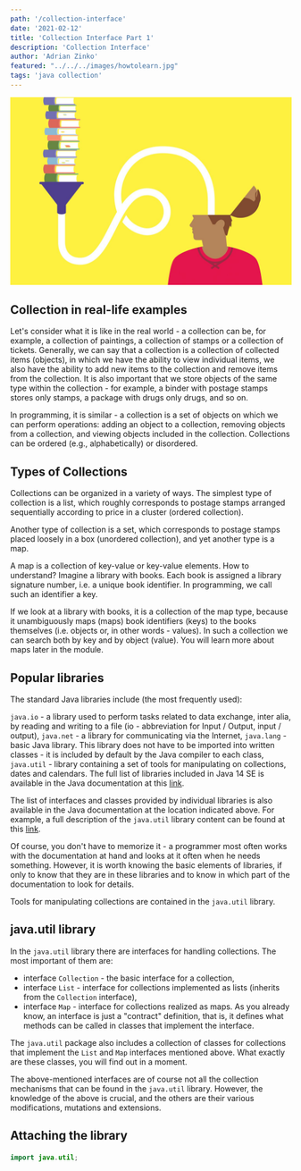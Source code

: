 ```yaml
---
path: '/collection-interface'
date: '2021-02-12'
title: 'Collection Interface Part 1'
description: 'Collection Interface'
author: 'Adrian Zinko'
featured: "../../../images/howtolearn.jpg"
tags: 'java collection'
---
```


![how to learn](../../../images/howtolearn.jpg)

## Collection in real-life examples

Let's consider what it is like in the real world - a collection can be, for example, a collection of paintings, a collection of stamps or a collection of tickets. Generally, we can say that a collection is a collection of collected items (objects), in which we have the ability to view individual items, we also have the ability to add new items to the collection and remove items from the collection. It is also important that we store objects of the same type within the collection - for example, a binder with postage stamps stores only stamps, a package with drugs only drugs, and so on.

In programming, it is similar - a collection is a set of objects on which we can perform operations: adding an object to a collection, removing objects from a collection, and viewing objects included in the collection. Collections can be ordered (e.g., alphabetically) or disordered.

## Types of Collections

Collections can be organized in a variety of ways. The simplest type of collection is a list, which roughly corresponds to postage stamps arranged sequentially according to price in a cluster (ordered collection).

Another type of collection is a set, which corresponds to postage stamps placed loosely in a box (unordered collection), and yet another type is a map.

A map is a collection of key-value or key-value elements. How to understand? Imagine a library with books. Each book is assigned a library signature number, i.e. a unique book identifier. In programming, we call such an identifier a key.

If we look at a library with books, it is a collection of the map type, because it unambiguously maps (maps) book identifiers (keys) to the books themselves (i.e. objects or, in other words - values). In such a collection we can search both by key and by object (value). You will learn more about maps later in the module.

## Popular libraries


The standard Java libraries include (the most frequently used):

`java.io` - a library used to perform tasks related to data exchange, inter alia, by reading and writing to a file (io - abbreviation for Input / Output, input / output),
`java.net` - a library for communicating via the Internet,
`java.lang` - basic Java library. This library does not have to be imported into written classes - it is included by default by the Java compiler to each class,
`java.util` - library containing a set of tools for manipulating on collections, dates and calendars.
The full list of libraries included in Java 14 SE is available in the Java documentation at this [link](https://docs.oracle.com/en/java/javase/14/).

The list of interfaces and classes provided by individual libraries is also available in the Java documentation at the location indicated above. For example, a full description of the `java.util` library content can be found at this [link](https://docs.oracle.com/en/java/javase/14/docs/api/java.base/java/util/package-summary.html).

Of course, you don't have to memorize it - a programmer most often works with the documentation at hand and looks at it often when he needs something. However, it is worth knowing the basic elements of libraries, if only to know that they are in these libraries and to know in which part of the documentation to look for details.

Tools for manipulating collections are contained in the `java.util` library.
## java.util library

In the `java.util` library there are interfaces for handling collections. The most important of them are:

- interface `Collection` - the basic interface for a collection,
- interface `List` - interface for collections implemented as lists (inherits from the `Collection` interface),
- interface `Map` - interface for collections realized as maps.
As you already know, an interface is just a "contract" definition, that is, it defines what methods can be called in classes that implement the interface.

The `java.util` package also includes a collection of classes for collections that implement the `List` and `Map` interfaces mentioned above. What exactly are these classes, you will find out in a moment.

The above-mentioned interfaces are of course not all the collection mechanisms that can be found in the `java.util` library. However, the knowledge of the above is crucial, and the others are their various modifications, mutations and extensions.

## Attaching the library

```java
import java.util;
```
